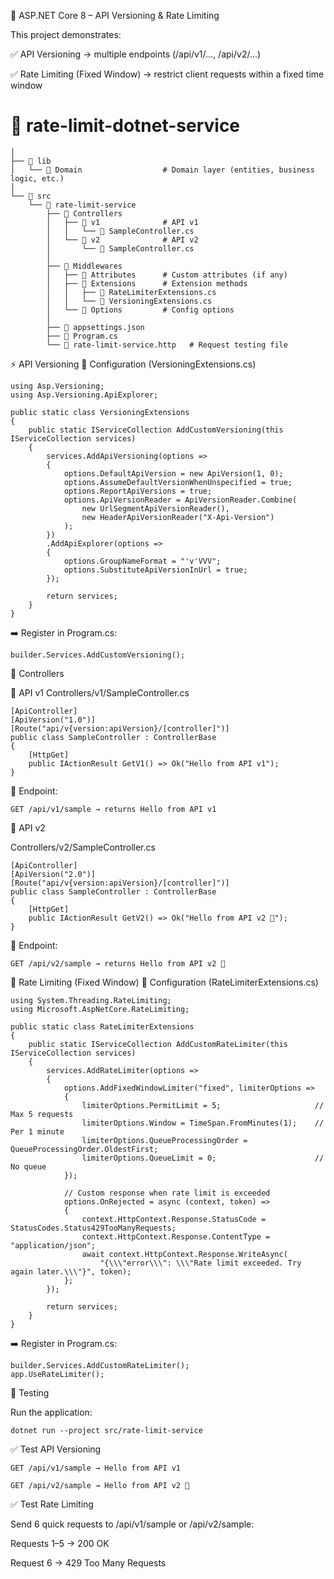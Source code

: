 🚀 ASP.NET Core 8 – API Versioning & Rate Limiting

This project demonstrates:

✅ API Versioning → multiple endpoints (/api/v1/..., /api/v2/...)

✅ Rate Limiting (Fixed Window) → restrict client requests within a fixed time window

# 📂 rate-limit-dotnet-service
```
│
├── 📂 lib
│   └── 📂 Domain                  # Domain layer (entities, business logic, etc.)
│
└── 📂 src
    └── 📂 rate-limit-service
        ├── 📂 Controllers
        │   ├── 📂 v1              # API v1
        │   │   └── 📄 SampleController.cs
        │   └── 📂 v2              # API v2
        │       └── 📄 SampleController.cs
        │
        ├── 📂 Middlewares
        │   ├── 📂 Attributes      # Custom attributes (if any)
        │   ├── 📂 Extensions      # Extension methods
        │   │   ├── 📄 RateLimiterExtensions.cs
        │   │   └── 📄 VersioningExtensions.cs
        │   └── 📂 Options         # Config options
        │
        ├── 📄 appsettings.json
        ├── 📄 Program.cs
        └── 📄 rate-limit-service.http   # Request testing file
```

⚡ API Versioning
🔧 Configuration (VersioningExtensions.cs)

```
using Asp.Versioning;
using Asp.Versioning.ApiExplorer;

public static class VersioningExtensions
{
    public static IServiceCollection AddCustomVersioning(this IServiceCollection services)
    {
        services.AddApiVersioning(options =>
        {
            options.DefaultApiVersion = new ApiVersion(1, 0);
            options.AssumeDefaultVersionWhenUnspecified = true;
            options.ReportApiVersions = true;
            options.ApiVersionReader = ApiVersionReader.Combine(
                new UrlSegmentApiVersionReader(),
                new HeaderApiVersionReader("X-Api-Version")
            );
        })
        .AddApiExplorer(options =>
        {
            options.GroupNameFormat = "'v'VVV";
            options.SubstituteApiVersionInUrl = true;
        });

        return services;
    }
}
```

➡️ Register in Program.cs:
```
builder.Services.AddCustomVersioning();
```
📡 Controllers

🔹 API v1
Controllers/v1/SampleController.cs

```
[ApiController]
[ApiVersion("1.0")]
[Route("api/v{version:apiVersion}/[controller]")]
public class SampleController : ControllerBase
{
    [HttpGet]
    public IActionResult GetV1() => Ok("Hello from API v1");
}
```
📌 Endpoint:

```
GET /api/v1/sample → returns Hello from API v1
```

🔹 API v2

Controllers/v2/SampleController.cs

```
[ApiController]
[ApiVersion("2.0")]
[Route("api/v{version:apiVersion}/[controller]")]
public class SampleController : ControllerBase
{
    [HttpGet]
    public IActionResult GetV2() => Ok("Hello from API v2 🚀");
}
```
📌 Endpoint:
```
GET /api/v2/sample → returns Hello from API v2 🚀
```

🚦 Rate Limiting (Fixed Window)
🔧 Configuration (RateLimiterExtensions.cs)

```
using System.Threading.RateLimiting;
using Microsoft.AspNetCore.RateLimiting;

public static class RateLimiterExtensions
{
    public static IServiceCollection AddCustomRateLimiter(this IServiceCollection services)
    {
        services.AddRateLimiter(options =>
        {
            options.AddFixedWindowLimiter("fixed", limiterOptions =>
            {
                limiterOptions.PermitLimit = 5;                     // Max 5 requests
                limiterOptions.Window = TimeSpan.FromMinutes(1);    // Per 1 minute
                limiterOptions.QueueProcessingOrder = QueueProcessingOrder.OldestFirst;
                limiterOptions.QueueLimit = 0;                      // No queue
            });

            // Custom response when rate limit is exceeded
            options.OnRejected = async (context, token) =>
            {
                context.HttpContext.Response.StatusCode = StatusCodes.Status429TooManyRequests;
                context.HttpContext.Response.ContentType = "application/json";
                await context.HttpContext.Response.WriteAsync(
                    "{\\\"error\\\": \\\"Rate limit exceeded. Try again later.\\\"}", token);
            };
        });

        return services;
    }
}
```

➡️ Register in Program.cs:
```
builder.Services.AddCustomRateLimiter();
app.UseRateLimiter();
```

🧪 Testing

Run the application:
```
dotnet run --project src/rate-limit-service
```
✅ Test API Versioning
```
GET /api/v1/sample → Hello from API v1

GET /api/v2/sample → Hello from API v2 🚀
```
✅ Test Rate Limiting

Send 6 quick requests to /api/v1/sample or /api/v2/sample:

Requests 1–5 → 200 OK

Request 6 → 429 Too Many Requests
